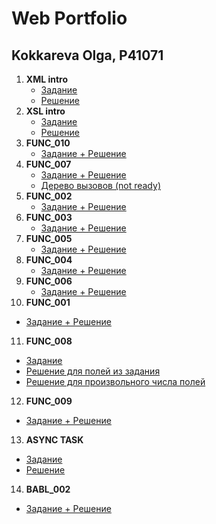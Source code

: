 # Web Portfolio

## Kokkareva Olga, P41071


1. **XML intro**
   - [Задание](https://kodaktor.ru/g/xml_intro)
   - [Решение](https://github.com/kkkrv/xml_intro/)
2. **XSL intro**
   - [Задание](https://kodaktor.ru/g/xsl_intro)
   - [Решение](https://github.com/kkkrv/xsl_intro/)
3. **FUNC_010**
   - [Задание + Решение](https://kodaktor.ru/func_daf04)
4. **FUNC_007**
   - [Задание + Решение](https://kodaktor.ru/func_7901d)
   - [Дерево вызовов (not ready)]()
5. **FUNC_002**
   - [Задание + Решение](https://kodaktor.ru/func_842ea)
6. **FUNC_003**
   - [Задание + Решение](https://kodaktor.ru/func_7fc5c)
7. **FUNC_005**
   - [Задание + Решение](https://kodaktor.ru/func_04398)  
8. **FUNC_004**
   - [Задание + Решение](https://kodaktor.ru/func_3bd8d)
9. **FUNC_006**
   - [Задание + Решение](https://kodaktor.ru/func_a4159)
10. **FUNC_001**
   - [Задание + Решение](https://kodaktor.ru/task_func_6ed2c)
11. **FUNC_008**
   - [Задание](https://kodaktor.ru/func_008)
   - [Решение для полей из задания](https://kodaktor.ru/func_5ca33)
   - [Решение для произвольного числа полей](https://kodaktor.ru/click_0f194)
12. **FUNC_009**
   - [Задание + Решение](https://kodaktor.ru/func_41410)
13. **ASYNC TASK**
   - [Задание](https://kodaktor.ru/async_tasks)
   - [Решение](https://kodaktor.ru/click_0d962)
14. **BABL_002**
   - [Задание + Решение](https://kodaktor.ru/bind02032018_c818a)
   
   
   
   
  
  
  

